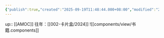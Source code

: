 ```yaml
---
{"publish":true,"created":"2025-09-19T11:48:44.000+08:00","modified":"2025-09-19T11:48:44.000+08:00","cssclasses":""}
---
```


up:: [[AMOC]]
往年：[[002-卡片盒/2024]]
![[components/view/书籍.components]]